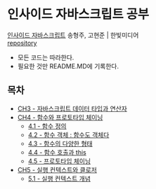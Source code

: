# 인사이드 자바스크립트 공부
[인사이드 자바스크립트](https://book.naver.com/bookdb/book_detail.nhn?bid=7400243)  송형주, 고현준 | 한빛미디어     
[repository](https://codesandbox.io/s/insidejavascript-98k8g?file=/ch3.3/index.js)

- 모든 코드는 따라한다.
- 필요한 것만 README.MD에 기록한다.

## 목차
- [CH3 - 자바스크립트 데이터 타입과 연산자](https://github.com/river994/TIL/tree/master/JS/INSIDE/CH3/README.md)
- [CH4 - 함수와 프로토타입 체이닝](https://github.com/river994/TIL/tree/master/JS/INSIDE/CH4)
    + [4.1 - 함수 정의](https://github.com/river994/TIL/tree/master/JS/INSIDE/CH4/4.1)
    + [4.2 - 함수 객체 : 함수도 객체다](https://github.com/river994/TIL/tree/master/JS/INSIDE/CH4/4.2)
    + [4.3 - 함수의 다양한 형태](https://github.com/river994/TIL/tree/master/JS/INSIDE/CH4/4.3)
    + [4.4 - 함수 호출과 this](https://github.com/river994/TIL/tree/master/JS/INSIDE/CH4/4.4)
    + [4.5 - 프로토타입 체이닝](https://github.com/river994/TIL/tree/master/JS/INSIDE/CH4/4.5)
- [CH5 - 실행 컨텍스트와 클로저](https://github.com/river994/TIL/tree/master/JS/INSIDE/CH5)
    + [5.1 - 실행 컨텍스트 개념](https://github.com/river994/TIL/tree/master/JS/INSIDE/CH4/5.1)